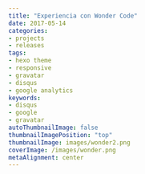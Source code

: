 ```yaml
---
title: "Experiencia con Wonder Code"
date: 2017-05-14
categories:
- projects
- releases
tags:
- hexo theme
- responsive
- gravatar
- disqus
- google analytics
keywords:
- disqus
- google
- gravatar
autoThumbnailImage: false
thumbnailImagePosition: "top"
thumbnailImage: images/wonder2.png
coverImage: /images/wonder.png
metaAlignment: center
---
```

<!--more-->
